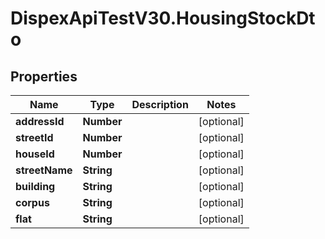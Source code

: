 # DispexApiTestV30.HousingStockDto

## Properties

Name | Type | Description | Notes
------------ | ------------- | ------------- | -------------
**addressId** | **Number** |  | [optional] 
**streetId** | **Number** |  | [optional] 
**houseId** | **Number** |  | [optional] 
**streetName** | **String** |  | [optional] 
**building** | **String** |  | [optional] 
**corpus** | **String** |  | [optional] 
**flat** | **String** |  | [optional] 


